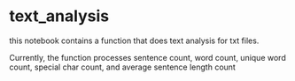 # text_analysis

this notebook contains a function that does text analysis for txt files. 

Currently, the function processes sentence count, word count, unique word count, special char count, and average sentence length count
